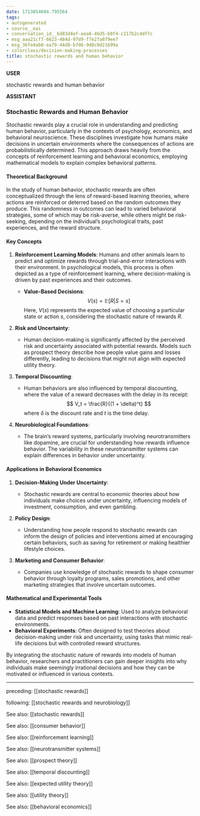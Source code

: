 ```yaml
---
date: 1713054604.795564
tags:
- autogenerated
- source__oai
- conversation_id__6d83d4ef-eea6-46d5-b0f4-c217b2c4dffc
- msg_aaa21cf7-6623-484d-97d9-f7e27a8f9ee7
- msg_36fe4ab8-ea79-44d8-b7d6-9d8c0d21699a
- colorclass/decision-making-processes
title: stochastic rewards and human behavior
---
```


**USER**

stochastic rewards and human behavior


**ASSISTANT**

### Stochastic Rewards and Human Behavior

Stochastic rewards play a crucial role in understanding and predicting human behavior, particularly in the contexts of psychology, economics, and behavioral neuroscience. These disciplines investigate how humans make decisions in uncertain environments where the consequences of actions are probabilistically determined. This approach draws heavily from the concepts of reinforcement learning and behavioral economics, employing mathematical models to explain complex behavioral patterns.

#### Theoretical Background

In the study of human behavior, stochastic rewards are often conceptualized through the lens of reward-based learning theories, where actions are reinforced or deterred based on the random outcomes they produce. This randomness in outcomes can lead to varied behavioral strategies, some of which may be risk-averse, while others might be risk-seeking, depending on the individual’s psychological traits, past experiences, and the reward structure.

#### Key Concepts

1. **Reinforcement Learning Models**:
   Humans and other animals learn to predict and optimize rewards through trial-and-error interactions with their environment. In psychological models, this process is often depicted as a type of reinforcement learning, where decision-making is driven by past experiences and their outcomes.

   - **Value-Based Decisions**:
     $$ V(s) = \mathbb{E}[R | S = s] $$
     Here, $V(s)$ represents the expected value of choosing a particular state or action $s$, considering the stochastic nature of rewards $R$.

2. **Risk and Uncertainty**:
   - Human decision-making is significantly affected by the perceived risk and uncertainty associated with potential rewards. Models such as prospect theory describe how people value gains and losses differently, leading to decisions that might not align with expected utility theory.

3. **Temporal Discounting**:
   - Human behaviors are also influenced by temporal discounting, where the value of a reward decreases with the delay in its receipt:
     $$ V_t = \frac{R}{(1 + \delta)^t} $$
     where $\delta$ is the discount rate and $t$ is the time delay.

4. **Neurobiological Foundations**:
   - The brain’s reward systems, particularly involving neurotransmitters like dopamine, are crucial for understanding how rewards influence behavior. The variability in these neurotransmitter systems can explain differences in behavior under uncertainty.

#### Applications in Behavioral Economics

1. **Decision-Making Under Uncertainty**:
   - Stochastic rewards are central to economic theories about how individuals make choices under uncertainty, influencing models of investment, consumption, and even gambling.

2. **Policy Design**:
   - Understanding how people respond to stochastic rewards can inform the design of policies and interventions aimed at encouraging certain behaviors, such as saving for retirement or making healthier lifestyle choices.

3. **Marketing and Consumer Behavior**:
   - Companies use knowledge of stochastic rewards to shape consumer behavior through loyalty programs, sales promotions, and other marketing strategies that involve uncertain outcomes.

#### Mathematical and Experimental Tools

- **Statistical Models and Machine Learning**: Used to analyze behavioral data and predict responses based on past interactions with stochastic environments.
- **Behavioral Experiments**: Often designed to test theories about decision-making under risk and uncertainty, using tasks that mimic real-life decisions but with controlled reward structures.

By integrating the stochastic nature of rewards into models of human behavior, researchers and practitioners can gain deeper insights into why individuals make seemingly irrational decisions and how they can be motivated or influenced in various contexts.


---

preceding: [[stochastic rewards]]  


following: [[stochastic rewards and neurobiology]]

See also: [[stochastic rewards]]


See also: [[consumer behavior]]


See also: [[reinforcement learning]]


See also: [[neurotransmitter systems]]


See also: [[prospect theory]]


See also: [[temporal discounting]]


See also: [[expected utility theory]]


See also: [[utility theory]]


See also: [[behavioral economics]]